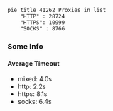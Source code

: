 
```mermaid
pie title 41262 Proxies in list
    "HTTP" : 28724
    "HTTPS": 10999
    "SOCKS" : 8766
```

### Some Info
#### Average Timeout

- mixed: 4.0s
- http: 2.2s
- https: 8.1s
- socks: 6.4s